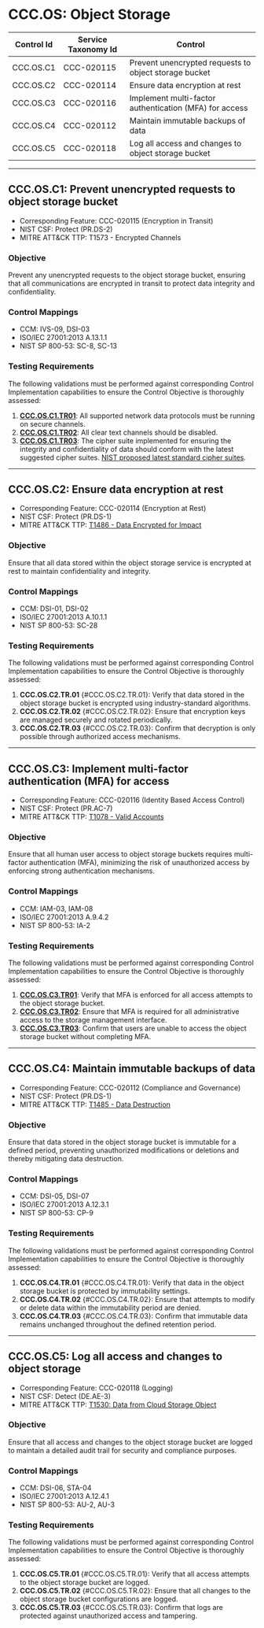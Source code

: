 # CCC.OS: Object Storage

| Control Id | Service Taxonomy Id | Control                                                |
| ---------- | ------------------- | ------------------------------------------------------ |
| CCC.OS.C1  | CCC-020115          | Prevent unencrypted requests to object storage bucket  |
| CCC.OS.C2  | CCC-020114          | Ensure data encryption at rest                         |
| CCC.OS.C3  | CCC-020116          | Implement multi-factor authentication (MFA) for access |
| CCC.OS.C4  | CCC-020112          | Maintain immutable backups of data                     |
| CCC.OS.C5  | CCC-020118          | Log all access and changes to object storage bucket    |

---

## CCC.OS.C1: Prevent unencrypted requests to object storage bucket

- Corresponding Feature: CCC-020115 (Encryption in Transit)
- NIST CSF: Protect (PR.DS-2)
- MITRE ATT&CK TTP: T1573 - Encrypted Channels

### Objective

Prevent any unencrypted requests to the object storage bucket, ensuring that all communications are encrypted in transit to protect data integrity and confidentiality.

### Control Mappings

- CCM: IVS-09, DSI-03
- ISO/IEC 27001:2013 A.13.1.1
- NIST SP 800-53: SC-8, SC-13

### Testing Requirements

The following validations must be performed against corresponding Control Implementation capabilities to ensure the Control Objective is thoroughly assessed:

1. [**CCC.OS.C1.TR01**](./tests/ccc-os-c1.feature#CCC.OS.C1.TR01): All supported network data protocols must be running on secure channels.
2. [**CCC.OS.C1.TR02**](./tests/ccc-os-c1.feature#CCC.OS.C1.TR02): All clear text channels should be disabled.
3. [**CCC.OS.C1.TR03**](./tests/ccc-os-c1.feature#CCC.OS.C1.TR03): The cipher suite implemented for ensuring the integrity and confidentiality of data should conform with the latest suggested cipher suites. [NIST proposed latest standard cipher suites](<[#](https://csrc.nist.gov/pubs/sp/800/52/r2/final)>).

---

## CCC.OS.C2: Ensure data encryption at rest

- Corresponding Feature: CCC-020114 (Encryption at Rest)
- NIST CSF: Protect (PR.DS-1)
- MITRE ATT&CK TTP: [T1486 - Data Encrypted for Impact](https://attack.mitre.org/techniques/T1486/)

### Objective

Ensure that all data stored within the object storage service is encrypted at rest to maintain confidentiality and integrity.

### Control Mappings

- CCM: DSI-01, DSI-02
- ISO/IEC 27001:2013 A.10.1.1
- NIST SP 800-53: SC-28

### Testing Requirements

The following validations must be performed against corresponding Control Implementation capabilities to ensure the Control Objective is thoroughly assessed:

1. **CCC.OS.C2.TR.01** {#CCC.OS.C2.TR.01}: Verify that data stored in the object storage bucket is encrypted using industry-standard algorithms.
2. **CCC.OS.C2.TR.02** {#CCC.OS.C2.TR.02}: Ensure that encryption keys are managed securely and rotated periodically.
3. **CCC.OS.C2.TR.03** {#CCC.OS.C2.TR.03}: Confirm that decryption is only possible through authorized access mechanisms.

---

## CCC.OS.C3: Implement multi-factor authentication (MFA) for access

- Corresponding Feature: CCC-020116 (Identity Based Access Control)
- NIST CSF: Protect (PR.AC-7)
- MITRE ATT&CK TTP: [T1078 - Valid Accounts](https://attack.mitre.org/techniques/T1078/)

### Objective

Ensure that all human user access to object storage buckets requires multi-factor authentication (MFA), minimizing the risk of unauthorized access by enforcing strong authentication mechanisms.

### Control Mappings

- CCM: IAM-03, IAM-08
- ISO/IEC 27001:2013 A.9.4.2
- NIST SP 800-53: IA-2

### Testing Requirements

The following validations must be performed against corresponding Control Implementation capabilities to ensure the Control Objective is thoroughly assessed:

1. [**CCC.OS.C3.TR01**](./tests/ccc-os-c3.feature#CCC.OS.C3.TR01): Verify that MFA is enforced for all access attempts to the object storage bucket.
2. [**CCC.OS.C3.TR02**](./tests/ccc-os-c3.feature#CCC.OS.C3.TR02): Ensure that MFA is required for all administrative access to the storage management interface.
3. [**CCC.OS.C3.TR03**](./tests/ccc-os-c3.feature#CCC.OS.C3.TR03): Confirm that users are unable to access the object storage bucket without completing MFA.

---

## CCC.OS.C4: Maintain immutable backups of data

- Corresponding Feature: CCC-020112 (Compliance and Governance)
- NIST CSF: Protect (PR.DS-1)
- MITRE ATT&CK TTP: [T1485 - Data Destruction](https://attack.mitre.org/techniques/T1485/)

### Objective

Ensure that data stored in the object storage bucket is immutable for a defined period, preventing unauthorized modifications or deletions and thereby mitigating data destruction.

### Control Mappings

- CCM: DSI-05, DSI-07
- ISO/IEC 27001:2013 A.12.3.1
- NIST SP 800-53: CP-9

### Testing Requirements

The following validations must be performed against corresponding Control Implementation capabilities to ensure the Control Objective is thoroughly assessed:

1. **CCC.OS.C4.TR.01** {#CCC.OS.C4.TR.01}: Verify that data in the object storage bucket is protected by immutability settings.
2. **CCC.OS.C4.TR.02** {#CCC.OS.C4.TR.02}: Ensure that attempts to modify or delete data within the immutability period are denied.
3. **CCC.OS.C4.TR.03** {#CCC.OS.C4.TR.03}: Confirm that immutable data remains unchanged throughout the defined retention period.

---

## CCC.OS.C5: Log all access and changes to object storage

- Corresponding Feature: CCC-020118 (Logging)
- NIST CSF: Detect (DE.AE-3)
- MITRE ATT&CK TTP: [T1530: Data from Cloud Storage Object](https://attack.mitre.org/techniques/T1530)

### Objective

Ensure that all access and changes to the object storage bucket are logged to maintain a detailed audit trail for security and compliance purposes.

### Control Mappings

- CCM: DSI-06, STA-04
- ISO/IEC 27001:2013 A.12.4.1
- NIST SP 800-53: AU-2, AU-3

### Testing Requirements

The following validations must be performed against corresponding Control Implementation capabilities to ensure the Control Objective is thoroughly assessed:

1. **CCC.OS.C5.TR.01** {#CCC.OS.C5.TR.01}: Verify that all access attempts to the object storage bucket are logged.
2. **CCC.OS.C5.TR.02** {#CCC.OS.C5.TR.02}: Ensure that all changes to the object storage bucket configurations are logged.
3. **CCC.OS.C5.TR.03** {#CCC.OS.C5.TR.03}: Confirm that logs are protected against unauthorized access and tampering.
